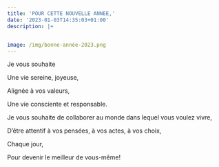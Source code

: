 ```yaml
---
title: 'POUR CETTE NOUVELLE ANNEE,'
date: '2023-01-03T14:35:03+01:00'
description: |+


image: /img/bonne-année-2023.png
---
```

Je vous souhaite



Une vie sereine, joyeuse,



Alignée à vos valeurs,



Une vie consciente et responsable.



Je vous souhaite de collaborer au monde dans lequel vous voulez vivre,



D’être attentif à vos pensées, à vos actes, à vos choix,



Chaque jour,



Pour devenir le meilleur de vous-même!
